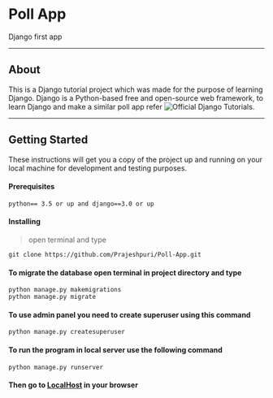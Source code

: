 # Poll App
Django first app

---

## About

This is a Django tutorial project which was made for the purpose of learning Django. Django is a Python-based free and 
open-source web framework, to learn Django and make a similar poll app refer 
![Official Django Tutorials](https://docs.djangoproject.com/en/3.0/intro/tutorial01/).

---

## Getting Started
These instructions will get you a copy of the project up and running on your local machine for development and testing purposes.

#### Prerequisites
`python== 3.5 or up and django==3.0 or up`

#### Installing
> open terminal and type

`git clone https://github.com/Prajeshpuri/Poll-App.git`

#### To migrate the database open terminal in project directory and type
```
python manage.py makemigrations
python manage.py migrate
```

#### To use admin panel you need to create superuser using this command 
`python manage.py createsuperuser`

#### To run the program in local server use the following command 
`python manage.py runserver`

#### Then go to [LocalHost](http://127.0.0.1:8000/polls) in your browser

